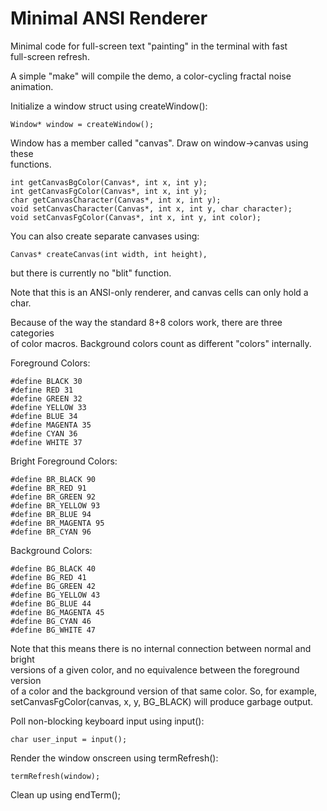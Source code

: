 # Minimal ANSI Renderer
Minimal code for full-screen text "painting" in the terminal with fast  
full-screen refresh.  
  
A simple "make" will compile the demo, a color-cycling fractal noise animation.  
  
Initialize a window struct using createWindow():  
  
	Window* window = createWindow();  
  
Window has a member called "canvas". Draw on window->canvas using these  
functions.  
  
	int getCanvasBgColor(Canvas*, int x, int y);  
	int getCanvasFgColor(Canvas*, int x, int y);  
	char getCanvasCharacter(Canvas*, int x, int y);  
	void setCanvasCharacter(Canvas*, int x, int y, char character);  
	void setCanvasFgColor(Canvas*, int x, int y, int color);  
  
You can also create separate canvases using:  

	Canvas* createCanvas(int width, int height),  

but there is currently no "blit" function.  
  
Note that this is an ANSI-only renderer, and canvas cells can only hold a char.  
  
Because of the way the standard 8+8 colors work, there are three categories  
of color macros. Background colors count as different "colors" internally.  
  
Foreground Colors:  
  
	#define BLACK 30  
	#define RED 31  
	#define GREEN 32  
	#define YELLOW 33  
	#define BLUE 34  
	#define MAGENTA 35  
	#define CYAN 36  
	#define WHITE 37  
  
Bright Foreground Colors:  
  
	#define BR_BLACK 90  
	#define BR_RED 91  
	#define BR_GREEN 92  
	#define BR_YELLOW 93  
	#define BR_BLUE 94  
	#define BR_MAGENTA 95  
	#define BR_CYAN 96  
  
Background Colors:  
  
	#define BG_BLACK 40  
	#define BG_RED 41  
	#define BG_GREEN 42  
	#define BG_YELLOW 43  
	#define BG_BLUE 44  
	#define BG_MAGENTA 45  
	#define BG_CYAN 46  
	#define BG_WHITE 47  
  
Note that this means there is no internal connection between normal and bright  
versions of a given color, and no equivalence between the foreground version  
of a color and the background version of that same color. So, for example,  
setCanvasFgColor(canvas, x, y, BG_BLACK) will produce garbage output.  
  
Poll non-blocking keyboard input using input():  

	char user_input = input();  
  
Render the window onscreen using termRefresh():  

	termRefresh(window);  
  
  
Clean up using endTerm();  
